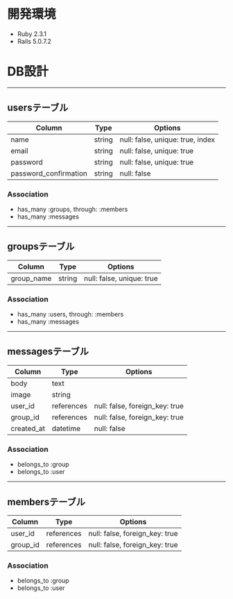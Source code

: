 
# **開発環境**
- Ruby 2.3.1
- Rails 5.0.7.2

# **DB設計**
***
## usersテーブル
|Column|Type|Options|
|------|----|-------|
|name|string|null: false, unique: true, index|
|email|string|null: false, unique: true|
|password|string|null: false, unique: true|
|password_confirmation|string|null: false|

### Association
- has_many :groups, through: :members
- has_many :messages

***
## groupsテーブル
|Column|Type|Options|
|------|----|-------|
|group_name|string|null: false, unique: true|

### Association
- has_many :users, through: :members
- has_many :messages

***
## messagesテーブル
|Column|Type|Options|
|------|----|-------|
|body|text||
|image|string||
|user_id|references|null: false, foreign_key: true|
|group_id|references|null: false, foreign_key: true|
|created_at|datetime|null: false|

### Association
- belongs_to :group
- belongs_to :user

***
## membersテーブル
|Column|Type|Options|
|------|----|-------|
|user_id|references|null: false, foreign_key: true|
|group_id|references|null: false, foreign_key: true|

### Association
- belongs_to :group
- belongs_to :user
